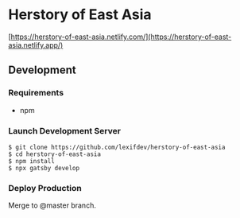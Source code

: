 # Herstory of East Asia

[https://herstory-of-east-asia.netlify.com/](https://herstory-of-east-asia.netlify.app/)

## Development

### Requirements
* npm

### Launch Development Server
```
$ git clone https://github.com/lexifdev/herstory-of-east-asia
$ cd herstory-of-east-asia
$ npm install
$ npx gatsby develop
```

### Deploy Production
Merge to @master branch.
